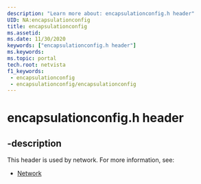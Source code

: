 ```yaml
---
description: "Learn more about: encapsulationconfig.h header"
UID: NA:encapsulationconfig
title: encapsulationconfig
ms.assetid: 
ms.date: 11/30/2020
keywords: ["encapsulationconfig.h header"]
ms.keywords: 
ms.topic: portal
tech.root: netvista
f1_keywords:
 - encapsulationconfig
 - encapsulationconfig/encapsulationconfig
---
```


# encapsulationconfig.h header


## -description

This header is used by network. For more information, see:

- [Network](../_netvista/index.md)




